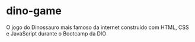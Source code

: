 # dino-game
O jogo do Dinossauro mais famoso da internet construído com HTML, CSS e JavaScript durante o Bootcamp da DIO
